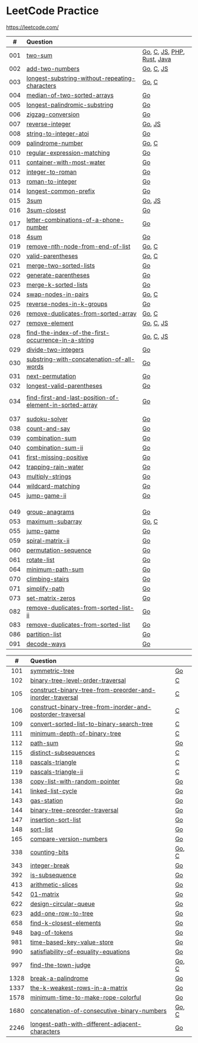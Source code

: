 # LeetCode Practice

https://leetcode.com/

|  #   | Question                                                     |                                                              |
| :--: | :----------------------------------------------------------- | ------------------------------------------------------------ |
| 001  | [two-sum](https://leetcode.com/problems/two-sum)             | [Go](./two-sum/two-sum.go), [C](./two-sum/two-sum.c), [JS](./two-sum/two-sum.js), [PHP](./two-sum/two-sum.php), [Rust](./two-sum/two-sum.rs), [Java](./two-sum/TwoSum.java) |
| 002  | [add-two-numbers](https://leetcode.com/problems/add-two-numbers) | [Go](./add-two-numbers/add-two-numbers.go), [C](./add-two-numbers/add-two-numbers.c), [JS](./add-two-numbers/add-two-numbers.js) |
| 003  | [longest-substring-without-repeating-characters](https://leetcode.com/problems/longest-substring-without-repeating-characters) | [Go](./longest-substring-without-repeating-characters/longest-substring-without-repeating-characters.go), [C](./longest-substring-without-repeating-characterslongest-substring-without-repeating-characters.c) |
| 004  | [median-of-two-sorted-arrays](https://leetcode.com/problems/median-of-two-sorted-arrays) | [Go](./median-of-two-sorted-arrays/median-of-two-sorted-arrays.go) |
| 005  | [longest-palindromic-substring](https://leetcode.com/problems/longest-palindromic-substring) | [Go](./longest-palindromic-substring/longest-palindromic-substring.go) |
| 006  | [zigzag-conversion](https://leetcode.com/problems/zigzag-conversion) | [Go](./zigzag-conversion/zigzag-conversion.go)               |
| 007  | [reverse-integer](https://leetcode.com/problems/reverse-integer) | [Go](./reverse-integer/reverse-integer.go), [JS](./reverse-integer/reverse-integer.js) |
| 008  | [string-to-integer-atoi](https://leetcode.com/problems/string-to-integer-atoi) | [Go](./string-to-integer-atoi/string-to-integer-atoi.go)     |
| 009  | [palindrome-number](https://leetcode.com/problems/palindrome-number) | [Go](./palindrome-number/palindrome-number.go), [C](./palindrome-number/palindrome-number.c) |
| 010 | [regular-expression-matching](https://leetcode.com/problems/regular-expression-matching/) | [Go](./regular-expression-matching/regular-expression-matching.go) |
| 011  | [container-with-most-water](./container-with-most-water)     | [Go](./container-with-most-water/container-with-most-water.go) |
| 012 | [integer-to-roman](https://leetcode.com/problems/integer-to-roman) | [Go](integer-to-roman) |
| 013 | [roman-to-integer](https://leetcode.com/problems/roman-to-integer) |[Go](./roman-to-integer/roman-to-integer.go) |
| 014 | [longest-common-prefix](https://leetcode.com/problems/longest-common-prefix/) | [Go](./longest-common-prefix/longest-common-prefix.go)|
| 015 | [3sum](https://leetcode.com/problems/3sum/) | [Go](./3sum/3sum.go), [JS](./3sum/3sum.js) |
| 016 | [3sum-closest](https://leetcode.com/problems/3sum-closest/) | [Go](./3sum-closest/3sum-closest.go) |
| 017 | [letter-combinations-of-a-phone-number](https://leetcode.com/problems/letter-combinations-of-a-phone-number) | [Go](./letter-combinations-of-a-phone-number/letter-combinations-of-a-phone-number.go) |
| 018  | [4sum](https://leetcode.com/problems/4sum/)                  | [Go](./4Sum/4Sum.go)                                         |
| 019 |[remove-nth-node-from-end-of-list](https://leetcode.com/problems/remove-nth-node-from-end-of-list) | [Go](./remove-nth-node-from-end-of-list/remove-nth-node-from-end-of-list.go), [C](./remove-nth-node-from-end-of-list/remove-nth-node-from-end-of-list.c) |
| 020 | [valid-parentheses](https://leetcode.com/problems/valid-parentheses/) | [Go](./valid-parentheses/valid-parentheses.go), [C](./valid-parentheses/valid-parentheses.c) |
| 021|[merge-two-sorted-lists](https://leetcode.com/problems/merge-two-sorted-lists/) |[Go](./merge-two-sorted-lists/merge-two-sorted-lists.go) |
| 022| [generate-parentheses](https://leetcode.com/problems/generate-parentheses/) |[Go](./generate-parentheses/generate-parentheses.go) |
| 023 | [merge-k-sorted-lists](https://leetcode.com/problems/merge-k-sorted-lists/) |[Go](./merge-k-sorted-lists/merge-k-sorted-lists.go) |
| 024|[swap-nodes-in-pairs](https://leetcode.com/problems/swap-nodes-in-pairs/)|[Go](./swap-nodes-in-pairs/swap-nodes-in-pairs.go), [C](./swap-nodes-in-pairs/swap-nodes-in-pairs.c)|
| 025 |[reverse-nodes-in-k-groups](https://leetcode.com/problems/reverse-nodes-in-k-group/)|[Go](./reverse-nodes-in-k-groups/reverse-nodes-in-k-groups.go)|
| 026 | [remove-duplicates-from-sorted-array](https://leetcode.com/problems/remove-duplicates-from-sorted-array/) | [Go](./remove-duplicates-from-sorted-array/remove-duplicates-from-sorted-array.go), [C](./remove-duplicates-from-sorted-array/remove-duplicates-from-sorted-array.c)|
| 027 | [remove-element](https://leetcode.com/problems/remove-element/) | [Go](./remove-element/remove-element.go), [C](./remove-element/remove-element.c), [JS](./remove-element/remove-element.js) |
| 028 | [find-the-index-of-the-first-occurrence-in-a-string](https://leetcode.com/problems/find-the-index-of-the-first-occurrence-in-a-string/) | [Go](./find-the-index-of-the-first-occurrence-in-a-string/find-the-index-of-the-first-occurrence-in-a-string.go), [C](./find-the-index-of-the-first-occurrence-in-a-string/find-the-index-of-the-first-occurrence-in-a-string.c), [JS](./find-the-index-of-the-first-occurrence-in-a-string/find-the-index-of-the-first-occurrence-in-a-string.js) |
| 029 | [divide-two-integers](https://leetcode.com/problems/divide-two-integers/) | [Go](./divide-two-integers/divide-two-integers.go)|
| 030 | [substring-with-concatenation-of-all-words]() | [Go](./substring-with-concatenation-of-all-words/substring-with-concatenation-of-all-words.go) |
| 031 | [next-permutation](https://leetcode.com/problems/next-permutation/) | [Go](./next-permutation/next-permutation.go) |
| 032 | [longest-valid-parentheses](https://leetcode.com/problems/longest-valid-parentheses/) | [Go](./longest-valid-parentheses/longest-valid-parentheses.go) |
|  |  |  |
| 034 | [find-first-and-last-position-of-element-in-sorted-array](https://leetcode.com/problems/find-first-and-last-position-of-element-in-sorted-array) | [Go](./find-first-and-last-position-of-element-in-sorted-array/find-first-and-last-position-of-element-in-sorted-array.go) |
|  |  |  |
|  |  |  |
| 037 | [sudoku-solver](https://leetcode.com/problems/sudoku-solver/) | [Go](./sudoku-solver/sudoku-solver.go) |
| 038  | [count-and-say](https://leetcode.com/problems/count-and-say/) | [Go](./count-and-say/count-and-say.go)                       |
| 039 | [combination-sum](https://leetcode.com/problems/combination-sum/) | [Go](./combination-sum/combination-sum.go) |
| 040 | [combination-sum-ii](https://leetcode.com/problems/combination-sum-ii/) | [Go](./combination-sum-ii/combination-sum-ii.go) |
| 041 | [first-missing-positive](https://leetcode.com/problems/first-missing-positive/) | [Go](./first-missing-positive/first-missing-positive.go) |
| 042 | [trapping-rain-water](https://leetcode.com/problems/trapping-rain-water/) | [Go](./trapping-rain-water/trapping-rain-water.go) |
| 043 | [multiply-strings](https://leetcode.com/problems/multiply-strings/) | [Go](./multiply-strings/multiply-strings.go) |
| 044|[wildcard-matching](https://leetcode.com/problems/wildcard-matching/) |[Go](./wildcard-matching/wildcard-matching.go) |
| 045|[jump-game-ii](https://leetcode.com/problems/jump-game-ii/) |[Go](./jump-game-ii/jump-game-ii.go) |
| | | |
| | | |
| | | |
| 049 | [group-anagrams](https://leetcode.com/problems/group-anagrams/) | [Go](./group-anagrams/group-anagrams.go) |
| 053 | [maximum-subarray](https://leetcode.com/problems/maximum-subarray/) | [Go](./maximum-subarray/maximum-subarray.go), [C](./maximum-subarray/maximum-subarray.c) |
| 055 | [jump-game](https://leetcode.com/problems/jump-game/) | [Go](./jump-game/jump-game.go)|
| 059 | [spiral-matrix-ii](https://leetcode.com/problems/spiral-matrix-ii/) | [Go](https://leetcode.com/problems/spiral-matrix-ii/) |
| 060 | [permutation-sequence](https://leetcode.com/problems/permutation-sequence/) | [Go](./permutation-sequence/permutation-sequence.go) |
| 061 |[rotate-list](https://leetcode.com/problems/rotate-list/) | [Go](./rotate-list/rotate-list.go)|
| 064|[minimum-path-sum](https://leetcode.com/problems/minimum-path-sum/) | [Go](./minimum-path-sum/minimum-path-sum.go) |
| 070| [climbing-stairs](https://leetcode.com/problems/climbing-stairs/) | [Go](./climbing-stairs/climbing-stairs.go) |
| 071 | [simplify-path](https://leetcode.com/problems/simplify-path/) | [Go](./simplify-path/simplify-path.go) |
| 073 | [set-matrix-zeros](https://leetocde.com/problems/set-matrix-zeros/) | [Go](./set-matrix-zeros/set-matrix-zeros.go) |
| 082 |[remove-duplicates-from-sorted-list-ii](https://leetcode.com/problems/remove-duplicates-from-sorted-list-ii/) | [Go](./remove-duplicates-from-sorted-list-ii/remove-duplicates-from-sorted-list-ii.go)|
| 083| [remove-duplicates-from-sorted-list](https://leetcode.com/problems/remove-duplicates-from-sorted-list/) | [Go](./remove-duplicates-from-sorted-list/remove-duplicates-from-sorted-list.go)|
| 086|[partition-list](https://leetcode.com/problems/partition-list/) |[Go](./partition-list/partition-list.go)|
| 091 | [decode-ways](https://leetcode.com/problems/decode-ways/) |[Go](./decode-ways/decode-ways.go) |

|  #   | Question                                                     |                                                              |
| :--: | :----------------------------------------------------------- | ------------------------------------------------------------ |
| 101 | [symmetric-tree](https://leetcode.com/problems/symmetric-tree/) | [Go](./symmetric-tree/symmetric-tree.go) |
| 102 | [binary-tree-level-order-traversal](https://leetcode.com/problems/binary-tree-level-order-traversal/) | [C](./binary-tree-level-order-traversal/binary-tree-level-order-traversal.c) |
| 105 | [construct-binary-tree-from-preorder-and-inorder-traversal](https://leetcode.com/problems/construct-binary-tree-from-preorder-and-inorder-traversal/) | [C](./construct-binary-tree-from-preorder-and-inorder-traversal/construct-binary-tree-from-preorder-and-inorder-traversal.c) |
| 106 | [construct-binary-tree-from-inorder-and-postorder-traversal](https://leetcode.com/problems/construct-binary-tree-from-inorder-and-postorder-traversal/) | [C](./construct-binary-tree-from-inorder-and-postorder-traversal/construct-binary-tree-from-inorder-and-postorder-traversal.c) |
| 109 | [convert-sorted-list-to-binary-search-tree](https://leetcode.com/problems/convert-sorted-list-to-binary-search-tree/) | [C](./convert-sorted-list-to-binary-search-tree/convert-sorted-list-to-binary-search-tree.c)|
| 111 | [minimum-depth-of-binary-tree](https://leetcode.com/problems/minimum-depth-of-binary-tree/) | [C](./minimum-depth-of-binary-tree/minimum-depth-of-binary-tree.c) |
| 112 | [path-sum](https://leetcode.com/problems/path-sum/) | [Go](./path-sum/path-sum.go) |
| 115 | [distinct-subsequences](https://leetcode.com/problems/distinct-subsequences/) | [C](./distinct-subsequences/distinct-subsequences.c) |
| 118 | [pascals-triangle](https://leetcode.com/problems/pascals-triangle/) | [C](./pascals-triangle/pascals-triangle.c) |
| 119 | [pascals-triangle-ii](https://leetcode.com/problems/pascals-triangle-ii/) | [C](./pascals-triangle-ii/pascals-triangle-ii.c)|
| 138 | [copy-list-with-random-pointer](https://leetcode.com/problems/copy-list-with-random-pointer/) | [Go](./copy-list-with-random-pointer/copy-list-with-random-pointer.go) |
| 141 |[linked-list-cycle](https://leetcode.com/problems/linked-list-cycle/) | [Go](./linked-list-cycle/linked-list-cycle.go) |
|  143 | [gas-station](https://leetcode.com/problems/gas-station/) | [Go](./gas-station/gas-station.go) |
| 144 |[binary-tree-preorder-traversal](https://leetcode.com/problems/binary-tree-preorder-traversal/)|[Go](./binary-tree-preorder-traversal/binary-tree-preorder-traversal.go) |
| 147|[insertion-sort-list](https://leetcode.com/problems/insertion-sort-list/) | [Go](./insertion-sort-list/insertion-sort-list.go) |
| 148  | [sort-list](https://leetcode.com/problems/sort-list/)        | [Go](./sort-list/sort-list.go)                               |
| 165 | [compare-version-numbers](https://leetcode.com/problems/compare-version-numbers/) | [Go](./compare-version-numbers/compare-version-numbers.go) |
| 338  | [counting-bits](https://leetcode.com/problems/counting-bits/) | [Go](./counting-bits/counting-bits.go), [C](./counting-bits/counting-bits.c) |
| 343 | [integer-break](https://leetcode.com/problems/integer-break/) | [Go](./integer-break/integer-break.go) |
| 392 | [is-subsequence](https://leetcode.com/problems/is-subsequence/)|[Go](./is-subsequence/is-subsequence.go)|
| 413 |[arithmetic-slices](https://leetcode.com/problems/arithmetic-slices/) | [Go](./arithmetic-slices/arithmetic-slices.go)|
| 542 | [01-matrix](https://leetcode.com/problems/01-matrix/) |[Go](./01-matrix/01-matrix.go)|
| 622 | [design-circular-queue](https://leetcode.com/problems/design-circular-queue/)|[Go](./design-circular-queue/design-circular-queue.go)|
| 623|[add-one-row-to-tree](https://leetcode.com/problems/add-one-row-to-tree/) | [Go](./add-one-row-to-tree/add-one-row-to-tree.go) |
| 658 | [find-k-closest-elements](https://leetcode.com/problems/find-k-closest-elements) | [Go](./find-k-closest-elements/find-k-closest-elements.go) |
| 948 | [bag-of-tokens](https://leetcode.com/problems/bag-of-tokens/) | [Go](./bag-of-tokens/bag-of-tokens.go)|
| 981 | [time-based-key-value-store](https://leetcode.com/problems/time-based-key-value-store/)|[Go](./time-based-key-value-store/time-based-key-value-store.go) |
| 990 | [satisfiability-of-equality-equations](https://leetcode.com/problems/satisfiability-of-equality-equations/) | [Go](./satisfiability-of-equality-equations/satisfiability-of-equality-equations.go) |
| 997| [find-the-town-judge](https://leetcode.com/problems/find-the-town-judge/) |[Go](./find-the-town-judge/find-the-town-judge.go), [C](./find-the-town-judge/find-the-town-judge.c) |
| 1328 | [break-a-palindrome](https://leetcode.com/problems/break-a-palindrome/) | [Go](./break-a-palindrome/break-a-palindrome.go)|
|1337| [the-k-weakest-rows-in-a-matrix](https://leetcode.com/problems/the-k-weakest-rows-in-a-matrix/) | [Go](./the-k-weakest-rows-in-a-matrix/the-k-weakest-rows-in-a-matrix.go) |
| 1578 | [minimum-time-to-make-rope-colorful]( https://leetcode.com/problems/minimum-time-to-make-rope-colorful/) | [Go](./minimum-time-to-make-rope-colorful/minimum-time-to-make-rope-colorful.go)|
|1680| [concatenation-of-consecutive-binary-numbers](https://leetcode.com/problems/concatenation-of-consecutive-binary-numbers/) | [Go](./concatenation-of-consecutive-binary-numbers/concatenation-of-consecutive-binary-numbers.go), [C](./concatenation-of-consecutive-binary-numbers/concatenation-of-consecutive-binary-numbers.c)|
| 2246|[longest-path-with-different-adjacent-characters](https://leetcode.com/problems/longest-path-with-different-adjacent-characters/)|[Go](./longest-path-with-different-adjacent-characters/longest-path-with-different-adjacent-characters.go)|

